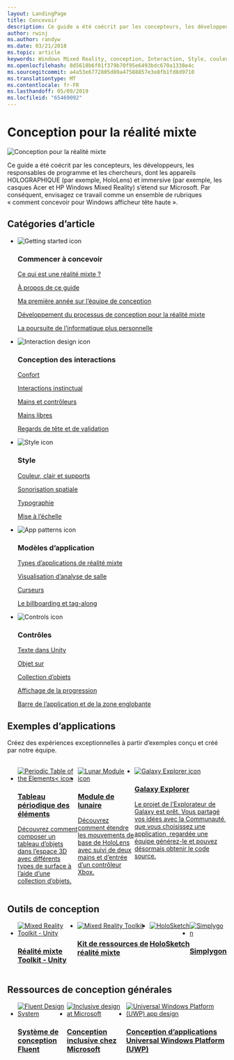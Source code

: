 ```yaml
---
layout: LandingPage
title: Concevoir
description: Ce guide a été coécrit par les concepteurs, les développeurs, les responsables de programme et les chercheurs, dont les appareils HOLOGRAPHIQUE (par exemple, HoloLens) et immersive (par exemple, les casques Acer et HP Windows Mixed Reality) s’étend sur Microsoft. Par conséquent, envisagez ce travail comme un ensemble de rubriques « comment concevoir pour Windows afficheur tête haute ».
author: rwinj
ms.author: randyw
ms.date: 03/21/2018
ms.topic: article
keywords: Windows Mixed Reality, conception, Interaction, Style, couleur, les modèles d’application, contrôles, exemples d’applications, Kit de ressources de réalité mixte, MRTK
ms.openlocfilehash: 8d5618b6f01f379b70f95e6493bdc670a1338e4c
ms.sourcegitcommit: a4a53e6772805d89a47588857e3e8fb1fd8d9710
ms.translationtype: MT
ms.contentlocale: fr-FR
ms.lasthandoff: 05/09/2019
ms.locfileid: "65469092"
---
```

# <a name="design-for-mixed-reality"></a>Conception pour la réalité mixte

![Conception pour la réalité mixte](images/Bicycle-Leschi10.gif)

Ce guide a été coécrit par les concepteurs, les développeurs, les responsables de programme et les chercheurs, dont les appareils HOLOGRAPHIQUE (par exemple, HoloLens) et immersive (par exemple, les casques Acer et HP Windows Mixed Reality) s’étend sur Microsoft. Par conséquent, envisagez ce travail comme un ensemble de rubriques « comment concevoir pour Windows afficheur tête haute ».

## <a name="article-categories"></a>Catégories d’article

<ul class="panelContent cardsF">
    <li>
        <div class="cardSize">
            <div class="cardPadding">
                <div class="card">
                    <div class="cardImageOuter">
                        <div class="cardImage">
                            <img src="images/GetStartedIcon.png" alt="Getting started icon">
                        </div>
                    </div>
                    <div class="cardText">
                        <h3>Commencer à concevoir</h3>
                        <p>
                            <a href="mixed-reality.md">Ce qui est une réalité mixte ?</a>
                        </p>
                        <p>
                            <a href="about-this-design-guidance.md">À propos de ce guide</a>
                        </p>
                        <p>
                            <a href="case-study-my-first-year-on-the-hololens-design-team.md">Ma première année sur l’équipe de conception</a>
                        </p>
                        <p>
                            <a href="case-study-expanding-the-design-process-for-mixed-reality.md">Développement du processus de conception pour la réalité mixte</a>
                        </p>
                        <p>
                            <a href="case-study-the-pursuit-of-more-personal-computing.md">La poursuite de l’informatique plus personnelle</a>
                        </p>
                    </div>
                </div>
            </div>
        </div>
    </li>
    <li>
        <div class="cardSize">
            <div class="cardPadding">
                <div class="card">
                    <div class="cardImageOuter">
                        <div class="cardImage">
                            <img src="images/Interaction_Icon_120x130.png" alt="Interaction design icon">
                        </div>
                    </div>
                    <div class="cardText">
                        <h3>Conception des interactions</h3>
                        <p>
                            <a href="comfort.md">Confort</a>
                        </p>
            <p>
                            <a href="interaction-fundamentals.md">Interactions instinctual</a>
                        </p>
                        <p>
                            <a href="hands-and-tools.md">Mains et contrôleurs</a>
                        </p>
                        <p>
                            <a href="hands-free.md">Mains libres</a>
                        </p>
                         <p>
                            <a href="gaze-and-commit.md">Regards de tête et de validation</a>
                        </p>
                    </div>
                </div>
            </div>
        </div>
    </li>
    <li>
        <div class="cardSize">
            <div class="cardPadding">
                <div class="card">
                    <div class="cardImageOuter">
                        <div class="cardImage">
                            <img src="images/Style_Icon_120x130.png" alt="Style icon">
                        </div>
                    </div>
                    <div class="cardText">
                        <h3>Style</h3>
                        <p>
                            <a href="color,-light-and-materials.md">Couleur, clair et supports</a>
                        </p>
                         <p>
                            <a href="spatial-sound-design.md">Sonorisation spatiale</a>
                        </p>
                        <p>
                            <a href="typography.md">Typographie</a>
                        </p>
                        <p>
                            <a href="scale.md">Mise à l’échelle</a>
                        </p>                      
                    </div>
                </div>
            </div>
        </div>
    </li>
    <li>
        <div class="cardSize">
            <div class="cardPadding">
                <div class="card">
                    <div class="cardImageOuter">
                        <div class="cardImage">
                            <img src="images/App_patterns_Icon_120x130.png" alt="App patterns icon">
                        </div>
                    </div>
                    <div class="cardText">
                        <h3>Modèles d’application</h3>
                        <p>
                            <a href="types-of-mixed-reality-apps.md">Types d’applications de réalité mixte</a>
                        </p>
                        <p>
                            <a href="room-scan-visualization.md">Visualisation d’analyse de salle</a>
                        </p>
                        <p>
                            <a href="cursors.md">Curseurs</a>
                        </p>
                        <p>
                            <a href="billboarding-and-tag-along.md">Le billboarding et tag-along</a>
                        </p>
                    </div>
                </div>
            </div>
        </div>
    </li>
    <li>
        <div class="cardSize">
            <div class="cardPadding">
                <div class="card">
                    <div class="cardImageOuter">
                        <div class="cardImage">
                            <img src="images/Controls_Icon_120x130.png" alt="Controls icon">
                        </div>
                    </div>
                    <div class="cardText">
                        <h3>Contrôles</h3>
                        <p>
                            <a href="text-in-unity.md">Texte dans Unity</a>
                        </p>
                        <p>
                            <a href="interactable-object.md">Objet sur</a>
                        </p>
                        <p>
                            <a href="object-collection.md">Collection d’objets</a>
                        </p>
                        <p>
                            <a href="progress.md">Affichage de la progression</a>
                        </p>
                        <p>
                            <a href="app-bar-and-bounding-box.md">Barre de l’application et de la zone englobante</a>
                        </p>
                    </div>
                </div>
            </div>
        </div>
    </li>    
</ul>


## <a name="sample-apps"></a>Exemples d’applications

Créez des expériences exceptionnelles à partir d’exemples conçu et créé par notre équipe.

<br>
<ul id="cardtypes-W" class="cardsW panelContent" style="display: flex; margin-top: 0px;">
    <li>
        <a href="periodic-table-of-the-elements.md" title="Tableau périodique des éléments" data-linktype="absolute-path">
            <div class="cardSize">
                <div class="cardPadding">
                    <div class="card">
                        <div class="cardImageOuter">
                            <div class="cardImage">
                                <img src="images/periodictableofelementsapp-tile.jpg" alt="Periodic Table of the Elements< icon">
                            </div>
                        </div>
                        <div class="cardText">
                            <h3>Tableau périodique des éléments</h3>
                            <p>Découvrez comment composer un tableau d’objets dans l’espace 3D avec différents types de surface à l’aide d’une collection d’objets.</p>
                        </div>
                    </div>
                </div>
            </div>
        </a>        
    </li>
    <li>
        <a href="lunar-module.md" title="Module de lunaire" data-linktype="absolute-path">
            <div class="cardSize">
                <div class="cardPadding">
                    <div class="card">
                        <div class="cardImageOuter">
                            <div class="cardImage">
                                <img src="images/lunar-module-tile.png" alt="Lunar Module icon">
                            </div>
                        </div>
                        <div class="cardText">
                            <h3>Module de lunaire</h3>
                            <p>Découvrez comment étendre les mouvements de base de HoloLens avec suivi de deux mains et d’entrée d’un contrôleur Xbox.</p>
                        </div>
                    </div>
                </div>
            </div>
        </a>
    </li>
    <li>
        <a href="galaxy-explorer.md" title="Galaxy Explorer" data-linktype="absolute-path">
            <div class="cardSize">
                <div class="cardPadding">
                    <div class="card">
                        <div class="cardImageOuter">
                            <div class="cardImage">
                                <img src="images/galaxyexplorer-tile.jpg" alt="Galaxy Explorer icon">
                            </div>
                        </div>
                        <div class="cardText">
                            <h3>Galaxy Explorer</h3>
                            <p>Le projet de l’Explorateur de Galaxy est prêt. Vous partagé vos idées avec la Communauté, que vous choisissez une application, regardée une équipe générez-le et pouvez désormais obtenir le code source.</p>
                        </div>
                    </div>
                </div>
            </div>
        </a>
    </li>
</ul>



## <a name="design-tools"></a>Outils de conception


<ul id="cardtypes-D" class="cardsD panelContent" style="display: flex; margin-top: 0px;">
    <li>
    <a href="https://github.com/Microsoft/MixedRealityToolkit-Unity" title="Réalité mixte Toolkit - Unity" data-linktype="absolute-path">
        <div class="cardSize">
            <div class="cardPadding">
                <div class="card">
                    <div class="cardImageOuter">
                        <div class="cardImage">
                            <img src="images/MRTKandUnity.png" alt="Mixed Reality Toolkit - Unity">
                        </div>
                    </div>                    
            <div class="cardText">
                        <h3>Réalité mixte Toolkit - Unity</h3>
                        <p> </p>
                    </div>
                </div>
            </div>
        </div>
      </a>  
    </li>
    <li>
    <a href="https://github.com/Microsoft/MixedRealityToolkit" title="Kit de ressources de réalité mixte" data-linktype="absolute-path">
        <div class="cardSize">
            <div class="cardPadding">
                <div class="card">
                    <div class="cardImageOuter">
                        <div class="cardImage">
                            <img src="images/MRTK.png" alt="Mixed Reality Toolkit">
                        </div>
                    </div>                    
            <div class="cardText">
                        <h3>Kit de ressources de réalité mixte</h3>
                        <p> </p>
                    </div>
                </div>
            </div>
        </div>
      </a>  
    </li>   
        <li>
    <a href="case-study-building-holosketch,-a-spatial-layout-and-ux-sketching-app-for-hololens.md" title="HoloSketch" data-linktype="absolute-path">
        <div class="cardSize">
            <div class="cardPadding">
                <div class="card">
                    <div class="cardImageOuter">
                        <div class="cardImage">
                            <img src="images/HoloSketch.png" alt="HoloSketch">
                        </div>
                    </div>                    
            <div class="cardText">
                        <h3>HoloSketch</h3>
                        <p> </p>
                    </div>
                </div>
            </div>
        </div>
      </a>  
    </li>   
            <li>
    <a href="https://www.simplygon.com" title="Simplygon" data-linktype="absolute-path">
        <div class="cardSize">
            <div class="cardPadding">
                <div class="card">
                    <div class="cardImageOuter">
                        <div class="cardImage">
                            <img src="images/Simplygon.png" alt="Simplygon">
                        </div>
                    </div>                    
            <div class="cardText">
                        <h3>Simplygon</h3>
                        <p> </p>
                    </div>
                </div>
            </div>
        </div>
      </a>  
    </li>
</ul>


## <a name="general-design-resources"></a>Ressources de conception générales

<ul id="cardtypes-D" class="cardsD panelContent" style="display: flex; margin-top: 0px;">
    <li>
    <a href="http://fluent.microsoft.com" title="Fluent Design System" data-linktype="absolute-path">
        <div class="cardSize">
            <div class="cardPadding">
                <div class="card">
                    <div class="cardImageOuter">
                        <div class="cardImage">
                            <img src="images/Fluent.png" alt="Fluent Design System">
                        </div>
                    </div>                    
            <div class="cardText">
                        <h3>Système de conception Fluent</h3>
                        <p> </p>
                    </div>
                </div>
            </div>
        </div>
      </a>  
    </li>
    <li>
    <a href="https://www.microsoft.com/design/inclusive" title="Conception inclusive chez Microsoft" data-linktype="absolute-path">
        <div class="cardSize">
            <div class="cardPadding">
                <div class="card">
                    <div class="cardImageOuter">
                        <div class="cardImage">
                            <img src="images/Inclusive.png" alt="Inclusive design at Microsoft">
                        </div>
                    </div>                    
            <div class="cardText">
                        <h3>Conception inclusive chez Microsoft</h3>
                        <p> </p>
                    </div>
                </div>
            </div>
        </div>
      </a>  
    </li>   
        <li>
    <a href="https://developer.microsoft.com/windows/apps/design" title="Conception d’applications Universal Windows Platform (UWP)" data-linktype="absolute-path">
        <div class="cardSize">
            <div class="cardPadding">
                <div class="card">
                    <div class="cardImageOuter">
                        <div class="cardImage">
                            <img src="images/UWP.png" alt="Universal Windows Platform (UWP) app design">
                        </div>
                    </div>                    
            <div class="cardText">
                        <h3>Conception d’applications Universal Windows Platform (UWP)</h3>
                        <p> </p>
                    </div>
                </div>
            </div>
        </div>
      </a>  
    </li>   
</ul>
